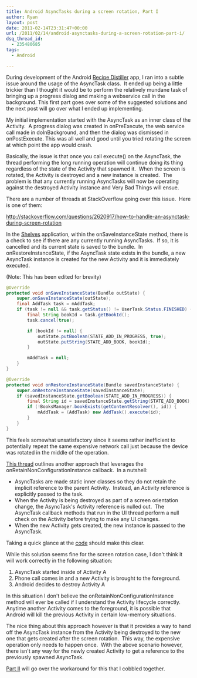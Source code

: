 ```yaml
---
title: Android AsyncTasks during a screen rotation, Part I
author: Ryan
layout: post
date: 2011-02-14T23:31:47+00:00
url: /2011/02/14/android-asynctasks-during-a-screen-rotation-part-i/
dsq_thread_id:
  - 235480685
tags:
  - Android

---
```

During development of the Android [Recipe Distiller][1] app, I ran into a
subtle issue around the usage of the AsyncTask class.  It ended up being a
little trickier than I thought it would be to perform the relatively mundane
task of bringing up a progress dialog and making a webservice call in the
background. This first part goes over some of the suggested solutions and the
next post will go over what I ended up implementing.

My initial implementation started with the AsyncTask as an inner class of the
Activity.  A progress dialog was created in onPreExecute, the web service call
made in doInBackground, and then the dialog was dismissed in onPostExecute.
This was all well and good until you tried rotating the screen at which point
the app would crash.

Basically, the issue is that once you call execute() on the AsyncTask, the
thread performing the long running operation will continue doing its thing
regardless of the state of the Activity that spawned it.  When the screen is
rotated, the Activity is destroyed and a new instance is created.  The problem
is that any currently running AsyncTasks will now be operating against the
destroyed Activity instance and Very Bad Things will ensue.

There are a number of threads at StackOverflow going over this issue.  Here is
one of them:

<http://stackoverflow.com/questions/2620917/how-to-handle-an-asynctask-during-screen-rotation>

In the [Shelves][2] application, within the onSaveInstanceState method, there
is a check to see if there are any currently running AsyncTasks.  If so, it is
cancelled and its current state is saved to the bundle.  In
onRestoreInstanceState, if the AsyncTask state exists in the bundle, a new
AsyncTask instance is created for the new Activity and it is immediately
executed.

(Note: This has been edited for brevity)

~~~java
@Override
protected void onSaveInstanceState(Bundle outState) {
    super.onSaveInstanceState(outState);
    final AddTask task = mAddTask;
    if (task != null && task.getStatus() != UserTask.Status.FINISHED) {
        final String bookId = task.getBookId();
        task.cancel(true);

        if (bookId != null) {
            outState.putBoolean(STATE_ADD_IN_PROGRESS, true);
            outState.putString(STATE_ADD_BOOK, bookId);
        }

        mAddTask = null;
    }
}

@Override
protected void onRestoreInstanceState(Bundle savedInstanceState) {
    super.onRestoreInstanceState(savedInstanceState);
    if (savedInstanceState.getBoolean(STATE_ADD_IN_PROGRESS)) {
        final String id = savedInstanceState.getString(STATE_ADD_BOOK);
        if (!BooksManager.bookExists(getContentResolver(), id)) {
            mAddTask = (AddTask) new AddTask().execute(id);
        }
    }
}
~~~

This feels somewhat unsatisfactory since it seems rather inefficient to
potentially repeat the same expensive network call just because the device was
rotated in the middle of the operation.

[This thread][3] outlines another approach that leverages the
onRetainNonConfigurationInstance callback.  In a nutshell:

  * AsyncTasks are made static inner classes so they do not retain the implicit
    reference to the parent Activity.  Instead, an Activity reference is
    explicitly passed to the task.
  * When the Activity is being destroyed as part of a screen orientation
    change, the AsyncTask's Activity reference is nulled out.  The AsyncTask
    callback methods that run in the UI thread perform a null check on the
    Activity before trying to make any UI changes.
  * When the new Activity gets created, the new instance is passed to the
    AsyncTask.

Taking a quick glance at the [code][4] should make this clear.

While this solution seems fine for the screen rotation case, I don't think it
will work correctly in the following situation:

  1. AsyncTask started inside of Activity A
  2. Phone call comes in and a new Activity is brought to the foreground.
  3. Android decides to destroy Activity A

In this situation I don't believe the onRetainNonConfigurationInstance method
will ever be called if I understand the Activity lifecycle correctly. Anytime
another Activity comes to the foreground, it is possible that Android will kill
the previous Activity in certain low-memory situations.

The nice thing about this approach however is that it provides a way to hand
off the AsyncTask instance from the Activity being destroyed to the new one
that gets created after the screen rotation.  This way, the expensive operation
only needs to happen once.  With the above scenario however, there isn't any
way for the newly created Activity to get a reference to the previously spawned
AsyncTask.

[Part II][5] will go over the workaround for this that I cobbled together.

 [1]: http://recipedistiller.com
 [2]: http://code.google.com/p/shelves/
 [3]: http://groups.google.com/group/android-developers/browse_thread/thread/e1d5b8f8a3142892#
 [4]: https://github.com/commonsguy/cw-android/blob/master/Rotation/RotationAsync/src/com/commonsware/android/rotation/async/RotationAsync.java
 [5]: /2011/02/15/android-asynctasks-during-a-screen-rotation-part-ii/